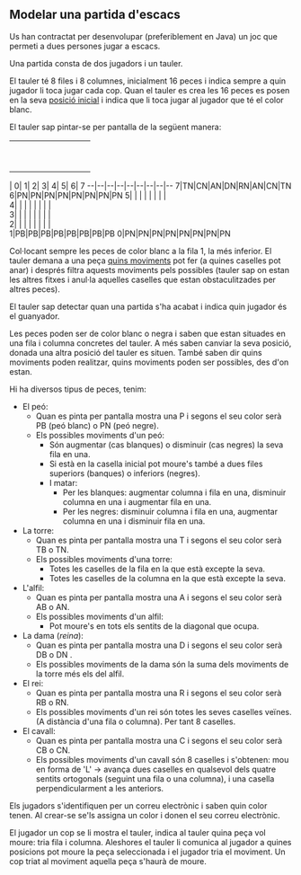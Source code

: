 ## Modelar una partida d'escacs

Us han contractat per desenvolupar (preferiblement en Java) un joc que permeti a dues persones jugar a escacs.

Una partida consta de dos jugadors i un tauler. 

El tauler té 8 files i 8 columnes, inicialment 16 peces i indica sempre a quin jugador li toca jugar cada cop.
Quan el tauler es crea les 16 peces es posen en la seva [posició inicial](https://ca.wikipedia.org/wiki/Reglament_dels_escacs#Posici%C3%B3_inicial) i indica que li toca jugar al jugador que té el color blanc. 

El tauler sap pintar-se per pantalla de la següent manera: 

|   |   |   |   |   |   |   |   |   |
|---|---|---|---|---|---|---|---|---|
|   |   |   |   |   |   |   |   |   |
|   |   |   |   |   |   |   |   |   |
|   |   |   |   |   |   |   |   |   |
|   |   |   |   |   |   |   |   |   |
|   |   |   |   |   |   |   |   |   |
|   |   |   |   |   |   |   |   |   |
|   |   |   |   |   |   |   |   |   |
|   |   |   |   |   |   |   |   |   |
|   |   |   |   |   |   |   |   |   |

  | 0| 1| 2| 3| 4| 5| 6| 7
--|--|--|--|--|--|--|--|-- 
7|TN|CN|AN|DN|RN|AN|CN|TN
6|PN|PN|PN|PN|PN|PN|PN|PN
5|  |  |  |  |  |  |  |  
4|  |  |  |  |  |  |  |  
3|  |  |  |  |  |  |  |  
2|  |  |  |  |  |  |  |  
1|PB|PB|PB|PB|PB|PB|PB|PB
0|PN|PN|PN|PN|PN|PN|PN|PN
 

Col·locant sempre les peces de color blanc a la fila 1, la més inferior.
El tauler demana a una peça [quins moviments](https://ca.wikipedia.org/wiki/Reglament_dels_escacs#Moviment_de_les_peces) pot fer (a quines caselles pot anar) i després filtra aquests moviments pels possibles (tauler sap on estan les altres fitxes i anul·la aquelles caselles que estan obstaculitzades per altres peces).

El tauler sap detectar quan una partida s'ha acabat i indica quin jugador és el guanyador.

Les peces poden ser de color blanc o negra i saben que estan situades en una fila i columna concretes del tauler. A més saben canviar la seva posició, donada una altra posició del tauler es situen. També saben dir quins moviments poden realitzar, quins moviments poden ser possibles, des d'on estan.

Hi ha diversos tipus de peces, tenim:
- El peó: 
  - Quan es pinta per pantalla mostra una P i segons el seu color serà PB (peó blanc) o PN (peó negre).
  - Els possibles moviments d'un peó:
     - Són augmentar (cas blanques)  o disminuir (cas negres) la seva fila en una. 
     - Si està en la casella inicial pot moure's també a dues files superiors (banques) o inferiors (negres).
     - I matar:
        - Per les blanques: augmentar columna i fila en una, disminuir columna en una i augmentar fila en una.
        - Per les negres: disminuir columna i fila en una, augmentar columna en una i disminuir fila en una.
- La torre:
  - Quan es pinta per pantalla mostra una T i segons el seu color serà TB o TN.
  - Els possibles moviments d'una torre:
     - Totes les caselles de la fila en la que està excepte la seva.
     - Totes les caselles de la columna en la que està excepte la seva.
- L'alfil:
  - Quan es pinta per pantalla mostra una A i segons el seu color serà AB o AN.
  - Els possibles moviments d'un alfil:
     - Pot moure's en tots els sentits de la diagonal que ocupa.
- La dama (*reina*):
  - Quan es pinta per pantalla mostra una D i segons el seu color serà DB o DN .
  - Els possibles moviments de la dama són la suma dels moviments de la torre més els del alfil.   
- El rei:
  - Quan es pinta per pantalla mostra una R i segons el seu color serà RB o RN.
  - Els possibles moviments d'un rei són totes les seves caselles veïnes. (A distància d'una fila o columna). Per tant 8 caselles.
- El cavall:
  - Quan es pinta per pantalla mostra una C i segons el seu color serà CB o CN.
  - Els possibles moviments d'un cavall són 8 caselles i s'obtenen: mou en forma de 'L' -> avança dues caselles en qualsevol dels quatre sentits ortogonals (seguint una fila o una columna), i una casella perpendicularment a les anteriors. 

Els jugadors s'identifiquen per un correu electrònic i saben quin color tenen. Al crear-se se'ls assigna un color i donen el seu correu electrònic.

El jugador un cop se li mostra el tauler, indica al tauler quina peça vol moure: tria fila i columna. Aleshores el tauler li comunica al jugador a quines posicions pot moure la peça seleccionada i el jugador tria el moviment.
Un cop triat al moviment aquella peça s'haurà de moure.

